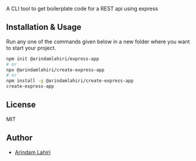 A CLI tool to get boilerplate code for a REST api using express

## Installation & Usage

Run any one of the commands given below in a new folder where you want to start your project.

```bash
npm init @arindamlahiri/express-app
# or
npx @arindamlahiri/create-express-app
# or
npm install -g @arindamlahiri/create-express-app
create-express-app
```

## License

MIT

## Author

- [Arindam Lahiri](https://www.github.com/arindamlahiri)